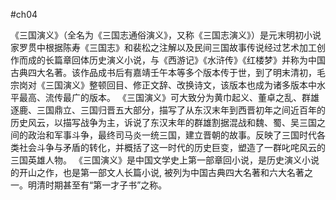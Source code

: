 #ch04

《三国演义》（全名为《三国志通俗演义》，又称《三国志演义》）是元末明初小说家罗贯中根据陈寿《三国志》和裴松之注解以及民间三国故事传说经过艺术加工创作而成的长篇章回体历史演义小说，与《西游记》《水浒传》《红楼梦》并称为中国古典四大名著。该作品成书后有嘉靖壬午本等多个版本传于世，到了明末清初，毛宗岗对《三国演义》整顿回目、修正文辞、改换诗文，该版本也成为诸多版本中水平最高、流传最广的版本。 
《三国演义》可大致分为黄巾起义、董卓之乱、群雄逐鹿、三国鼎立、三国归晋五大部分，描写了从东汉末年到西晋初年之间近百年的历史风云，以描写战争为主，诉说了东汉末年的群雄割据混战和魏、蜀、吴三国之间的政治和军事斗争，最终司马炎一统三国，建立晋朝的故事。反映了三国时代各类社会斗争与矛盾的转化，并概括了这一时代的历史巨变，塑造了一群叱咤风云的三国英雄人物。
《三国演义》是中国文学史上第一部章回小说，是历史演义小说的开山之作，也是第一部文人长篇小说, 被列为中国古典四大名著和六大名著之一。明清时期甚至有“第一才子书”之称。
